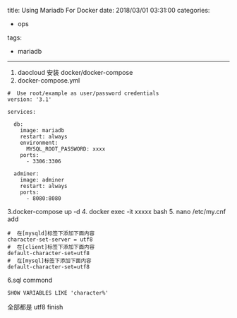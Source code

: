 title: Using Mariadb For Docker
date: 2018/03/01 03:31:00
categories:
 - ops

tags:
 - mariadb



---

1. daocloud 安装 docker/docker-compose
2. docker-compose.yml
```language-bash
#  Use root/example as user/password credentials
version: '3.1'

services:

  db:
    image: mariadb
    restart: always
    environment:
      MYSQL_ROOT_PASSWORD: xxxx 
    ports:
      - 3306:3306

  adminer:
    image: adminer
    restart: always
    ports:
      - 8080:8080

```
3.docker-compose up -d
4. docker exec -it xxxxx bash
5. nano /etc/my.cnf
add
```language-bash
#  在[mysqld]标签下添加下面内容
character-set-server = utf8
#  在[client]标签下添加下面内容
default-character-set=utf8
#  在[mysql]标签下添加下面内容
default-character-set=utf8
```
6.sql commond
```
SHOW VARIABLES LIKE 'character%'
```
全部都是 utf8  finish



